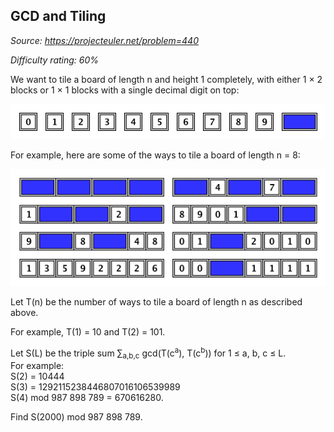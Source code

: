 GCD and Tiling
--------------

*Source: https://projecteuler.net/problem=440*


*Difficulty rating: 60%*

We want to tile a board of length n and height 1 completely, with either
1 × 2 blocks or 1 × 1 blocks with a single decimal digit on top:

![p440\_tiles.png](img/p440_tiles.png)

For example, here are some of the ways to tile a board of length n = 8:

![p440\_some8.png](img/p440_some8.png)

Let T(n) be the number of ways to tile a board of length n as described
above.

For example, T(1) = 10 and T(2) = 101.

Let S(L) be the triple sum ∑<sub>a,b,c</sub> gcd(T(c<sup>a</sup>), T(c<sup>b</sup>)) for 1 ≤ a, b,
c ≤ L.\
 For example:\
 S(2) = 10444\
 S(3) = 1292115238446807016106539989\
 S(4) mod 987 898 789 = 670616280.

Find S(2000) mod 987 898 789.
